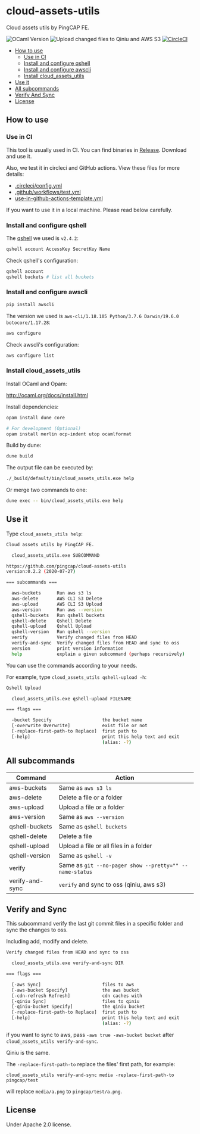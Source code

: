 # cloud-assets-utils

Cloud assets utils by PingCAP FE.

![OCaml Version](https://img.shields.io/badge/OCaml-4.10.0-000?logo=ocaml)
![Upload changed files to Qiniu and AWS S3](https://github.com/pingcap/cloud-assets-utils/workflows/Upload%20changed%20files%20to%20Qiniu%20and%20AWS%20S3/badge.svg)
[![CircleCI](https://circleci.com/gh/pingcap/cloud-assets-utils.svg?style=svg)](https://circleci.com/gh/pingcap/cloud-assets-utils)

- [How to use](#how-to-use)
  - [Use in CI](#use-in-ci)
  - [Install and configure qshell](#install-and-configure-qshell)
  - [Install and configure awscli](#install-and-configure-awscli)
  - [Install cloud_assets_utils](#install-cloud_assets_utils)
- [Use it](#use-it)
- [All subcommands](#all-subcommands)
- [Verify And Sync](#verify-and-sync)
- [License](#license)

## How to use

### Use in CI

This tool is usually used in CI. You can find binaries in [Release](https://github.com/pingcap/cloud-assets-utils/releases). Download and use it.

Also, we test it in circleci and GitHub actions. View these files for more details:

- [.circleci/config.yml](https://github.com/pingcap/cloud-assets-utils/blob/master/.circleci/config.yml)
- [.github/workflows/test.yml](https://github.com/pingcap/cloud-assets-utils/blob/master/.github/workflows/test.yml)
- [use-in-github-actions-template.yml](https://github.com/pingcap/cloud-assets-utils/blob/master/use-in-github-actions-template.yml)

If you want to use it in a local machine. Please read below carefully.

### Install and configure qshell

The [qshell](https://github.com/qiniu/qshell) we used is `v2.4.2`:

```sh
qshell account AccessKey SecretKey Name
```

Check qshell's configuration:

```sh
qshell account
qshell buckets # list all buckets
```

### Install and configure awscli

```sh
pip install awscli
```

The version we used is `aws-cli/1.18.105 Python/3.7.6 Darwin/19.6.0 botocore/1.17.28`:

```sh
aws configure
```

Check awscli's configuration:

```sh
aws configure list
```

### Install cloud_assets_utils

Install OCaml and Opam:

<http://ocaml.org/docs/install.html>

Install dependencies:

```sh
opam install dune core

# For development (Optional)
opam install merlin ocp-indent utop ocamlformat
```

Build by dune:

```sh
dune build
```

The output file can be executed by:

```sh
./_build/default/bin/cloud_assets_utils.exe help
```

Or merge two commands to one:

```sh
dune exec -- bin/cloud_assets_utils.exe help
```

## Use it

Type `cloud_assets_utils help`:

```sh
Cloud assets utils by PingCAP FE.

  cloud_assets_utils.exe SUBCOMMAND

https://github.com/pingcap/cloud-assets-utils
version:0.2.2 (2020-07-27)

=== subcommands ===

  aws-buckets      Run aws s3 ls
  aws-delete       AWS CLI S3 Delete
  aws-upload       AWS CLI S3 Upload
  aws-version      Run aws --version
  qshell-buckets   Run qshell buckets
  qshell-delete    Qshell Delete
  qshell-upload    Qshell Upload
  qshell-version   Run qshell --version
  verify           Verify changed files from HEAD
  verify-and-sync  Verify changed files from HEAD and sync to oss
  version          print version information
  help             explain a given subcommand (perhaps recursively)
```

You can use the commands according to your needs.

For example, type `cloud_assets_utils qshell-upload -h`:

```sh
Qshell Upload

  cloud_assets_utils.exe qshell-upload FILENAME

=== flags ===

  -bucket Specify                   the bucket name
  [-overwrite Overwrite]            exist file or not
  [-replace-first-path-to Replace]  first path to
  [-help]                           print this help text and exit
                                    (alias: -?)
```

## All subcommands

| Command         | Action                                                  |
| --------------- | ------------------------------------------------------- |
| aws-buckets     | Same as `aws s3 ls`                                     |
| aws-delete      | Delete a file or a folder                               |
| aws-upload      | Upload a file or a folder                               |
| aws-version     | Same as `aws --version`                                 |
| qshell-buckets  | Same as `qshell buckets`                                |
| qshell-delete   | Delete a file                                           |
| qshell-upload   | Upload a file or all files in a folder                  |
| qshell-version  | Same as `qshell -v`                                     |
| verify          | Same as `git --no-pager show --pretty="" --name-status` |
| verify-and-sync | `verify` and sync to oss (qiniu, aws s3)                |

## Verify and Sync

This subcommand verify the last git commit files in a specific folder and sync the changes to oss.

Including add, modify and delete.

```sh
Verify changed files from HEAD and sync to oss

  cloud_assets_utils.exe verify-and-sync DIR

=== flags ===

  [-aws Sync]                       files to aws
  [-aws-bucket Specify]             the aws bucket
  [-cdn-refresh Refresh]            cdn caches with
  [-qiniu Sync]                     files to qiniu
  [-qiniu-bucket Specify]           the qiniu bucket
  [-replace-first-path-to Replace]  first path to
  [-help]                           print this help text and exit
                                    (alias: -?)
```

if you want to sync to aws, pass `-aws true -aws-bucket bucket` after `cloud_assets_utils verify-and-sync`.

Qiniu is the same.

The `-replace-first-path-to` replace the files' first path, for example:

`cloud_assets_utils verify-and-sync media -replace-first-path-to pingcap/test`

will replace `media/a.png` to `pingcap/test/a.png`.

## License

Under Apache 2.0 license.
